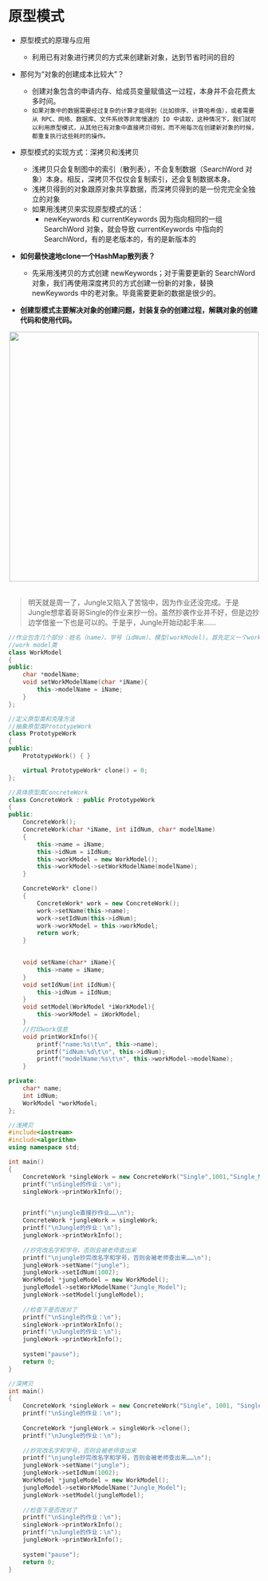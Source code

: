 # 原型模式
* 原型模式的原理与应用
	* 利用已有对象进行拷贝的方式来创建新对象，达到节省时间的目的
	
* 那何为“对象的创建成本比较大”？
	* 创建对象包含的申请内存、给成员变量赋值这一过程，本身并不会花费太多时间。
	* `如果对象中的数据需要经过复杂的计算才能得到（比如排序、计算哈希值），或者需要从 RPC、网络、数据库、文件系统等非常慢速的 IO 中读取，这种情况下，我们就可以利用原型模式，从其他已有对象中直接拷贝得到，而不用每次在创建新对象的时候，都重复执行这些耗时的操作。`

* 原型模式的实现方式：深拷贝和浅拷贝
	* 浅拷贝只会复制图中的索引（散列表），不会复制数据（SearchWord 对象）本身。相反，深拷贝不仅仅会复制索引，还会复制数据本身。
	* 浅拷贝得到的对象跟原对象共享数据，而深拷贝得到的是一份完完全全独立的对象
	* 如果用浅拷贝来实现原型模式的话：
		* newKeywords 和 currentKeywords 因为指向相同的一组 SearchWord 对象，就会导致 currentKeywords 中指向的 SearchWord，有的是老版本的，有的是新版本的

* **如何最快速地clone一个HashMap散列表？**
	* 先采用浅拷贝的方式创建 newKeywords；对于需要更新的 SearchWord 对象，我们再使用深度拷贝的方式创建一份新的对象，替换 newKeywords 中的老对象。毕竟需要更新的数据是很少的。


* **创建型模式主要解决对象的创建问题，封装复杂的创建过程，解耦对象的创建代码和使用代码。**

<div align="center"> <img src="https://img-blog.csdnimg.cn/20191020091656554.png?x-oss-process=image/watermark,type_ZmFuZ3poZW5naGVpdGk,shadow_10,text_aHR0cHM6Ly9ibG9nLmNzZG4ubmV0L3NpbmF0XzIxMTA3NDMz,size_16,color_FFFFFF,t_70" width="500px"> </div><br>  

>明天就是周一了，Jungle又陷入了苦恼中，因为作业还没完成。于是Jungle想拿着哥哥Single的作业来抄一份。虽然抄袭作业并不好，但是边抄边学借鉴一下也是可以的。于是乎，Jungle开始动起手来……

```c++
//作业包含几个部分：姓名（name）、学号（idNum）、模型(workModel)。首先定义一个workModel类：
//work model类
class WorkModel
{
public:
	char *modelName;
	void setWorkModelName(char *iName){
		this->modelName = iName;
	}
};

//定义原型类和克隆方法
//抽象原型类PrototypeWork
class PrototypeWork
{
public:
    PrototypeWork() { }

    virtual PrototypeWork* clone() = 0;
};

//具体原型类ConcreteWork
class ConcreteWork : public PrototypeWork
{
public:
    ConcreteWork();
    ConcreteWork(char *iName, int iIdNum, char* modelName)
    {
        this->name = iName;
		this->idNum = iIdNum;
		this->workModel = new WorkModel();
		this->workModel->setWorkModelName(modelName);
    }

    ConcreteWork* clone()
    {
        ConcreteWork* work = new ConcreteWork();
        work->setName(this->name);
        work->setIdNum(this->idNum);
        work->workModel = this->workModel;
        return work;
    }

    
	void setName(char* iName){
		this->name = iName;
	}
	void setIdNum(int iIdNum){
		this->idNum = iIdNum;
	}
	void setModel(WorkModel *iWorkModel){
		this->workModel = iWorkModel;
	}
	//打印work信息
	void printWorkInfo(){
		printf("name:%s\t\n", this->name);
		printf("idNum:%d\t\n", this->idNum);
		printf("modelName:%s\t\n", this->workModel->modelName);
	}

private:
	char* name;
	int idNum;
	WorkModel *workModel;  
};

//浅拷贝
#include<iostream>
#include<algorithm>
using namespace std;

int main()
{
    ConcreteWork *singleWork = new ConcreteWork("Single",1001,"Single_Model");
	printf("\nSingle的作业：\n");
	singleWork->printWorkInfo();


	printf("\njungle直接抄作业……\n");
	ConcreteWork *jungleWork = singleWork;
	printf("\nJungle的作业：\n");
	jungleWork->printWorkInfo();
 
	//抄完改名字和学号，否则会被老师查出来
	printf("\njungle抄完改名字和学号，否则会被老师查出来……\n");
	jungleWork->setName("jungle");
	jungleWork->setIdNum(1002);
	WorkModel *jungleModel = new WorkModel();
	jungleModel->setWorkModelName("Jungle_Model");
	jungleWork->setModel(jungleModel);
	
	//检查下是否改对了
	printf("\nSingle的作业：\n");
	singleWork->printWorkInfo();
	printf("\nJungle的作业：\n");
	jungleWork->printWorkInfo();
 
	system("pause");
	return 0;
}

//深拷贝
int main()
{
    ConcreteWork *singleWork = new ConcreteWork("Single", 1001, "Single_Model");
	printf("\nSingle的作业：\n");
 
	ConcreteWork *jungleWork = singleWork->clone();
	printf("\nJungle的作业：\n");
 
	//抄完改名字和学号，否则会被老师查出来
	printf("\njungle抄完改名字和学号，否则会被老师查出来……\n");
	jungleWork->setName("jungle");
	jungleWork->setIdNum(1002);
	WorkModel *jungleModel = new WorkModel();
	jungleModel->setWorkModelName("Jungle_Model");
	jungleWork->setModel(jungleModel);
 
	//检查下是否改对了
	printf("\nSingle的作业：\n");
	singleWork->printWorkInfo();
	printf("\nJungle的作业：\n");
	jungleWork->printWorkInfo();
 
	system("pause");
	return 0;
}
```
